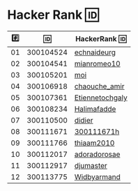 # Hacker Rank :id:

|:hash:| :id:      | HackerRank :id: |
|------|-----------|-------------------------|
| 01   | 300104524 | [echnaideurg](https://hackerrank.com/echnaideurg)         |
| 02   | 300104541 | [mianromeo10](https://hackerrank.com/mianromeo10)         |
| 03   | 300105201 | [moi](https://hackerrank.com/moi)         |
| 04   | 300106918 | [chaouche_amir](https://hackerrank.com/chaouche_amir)         |
| 05   | 300107361 | [Etiennetochgaly](https://hackerrank.com/Etiennetochgaly)     |
| 06   | 300108234 | [Halimafadde](https://hackerrank.com/Halimafadde)         |
| 07   | 300110500 | [didier](https://hackerrank.com/didier)         |
| 08   | 300111671 | [300111671h](https://hackerrank.com/300111671h)         |
| 09   | 300111766 | [thiaam2010](https://hackerrank.com/thiaam2010)         |
| 10   | 300112017 | [adoradorosae](https://hackerrank.com/moi)         |
| 11   | 300112917 | [djumaster](https://hackerrank.com/djumaster)         |
| 12   | 300113775 | [Widbyarmand](https://hackerrank.com/Widbyarmand)         |
